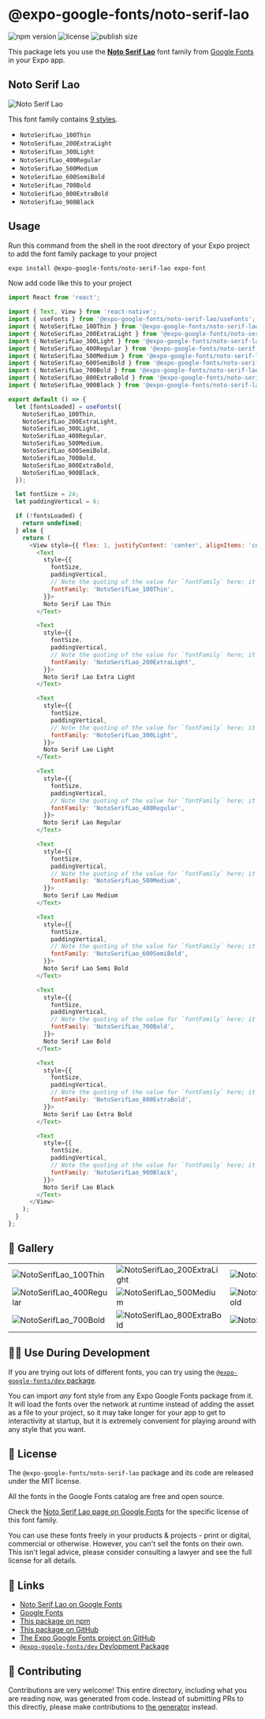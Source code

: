 # @expo-google-fonts/noto-serif-lao

![npm version](https://flat.badgen.net/npm/v/@expo-google-fonts/noto-serif-lao)
![license](https://flat.badgen.net/github/license/expo/google-fonts)
![publish size](https://flat.badgen.net/packagephobia/install/@expo-google-fonts/noto-serif-lao)

This package lets you use the [**Noto Serif Lao**](https://fonts.google.com/specimen/Noto+Serif+Lao) font family from [Google Fonts](https://fonts.google.com/) in your Expo app.

## Noto Serif Lao

![Noto Serif Lao](./font-family.png)

This font family contains [9 styles](#-gallery).

- `NotoSerifLao_100Thin`
- `NotoSerifLao_200ExtraLight`
- `NotoSerifLao_300Light`
- `NotoSerifLao_400Regular`
- `NotoSerifLao_500Medium`
- `NotoSerifLao_600SemiBold`
- `NotoSerifLao_700Bold`
- `NotoSerifLao_800ExtraBold`
- `NotoSerifLao_900Black`

## Usage

Run this command from the shell in the root directory of your Expo project to add the font family package to your project
```sh
expo install @expo-google-fonts/noto-serif-lao expo-font
```

Now add code like this to your project
```js
import React from 'react';

import { Text, View } from 'react-native';
import { useFonts } from '@expo-google-fonts/noto-serif-lao/useFonts';
import { NotoSerifLao_100Thin } from '@expo-google-fonts/noto-serif-lao/100Thin';
import { NotoSerifLao_200ExtraLight } from '@expo-google-fonts/noto-serif-lao/200ExtraLight';
import { NotoSerifLao_300Light } from '@expo-google-fonts/noto-serif-lao/300Light';
import { NotoSerifLao_400Regular } from '@expo-google-fonts/noto-serif-lao/400Regular';
import { NotoSerifLao_500Medium } from '@expo-google-fonts/noto-serif-lao/500Medium';
import { NotoSerifLao_600SemiBold } from '@expo-google-fonts/noto-serif-lao/600SemiBold';
import { NotoSerifLao_700Bold } from '@expo-google-fonts/noto-serif-lao/700Bold';
import { NotoSerifLao_800ExtraBold } from '@expo-google-fonts/noto-serif-lao/800ExtraBold';
import { NotoSerifLao_900Black } from '@expo-google-fonts/noto-serif-lao/900Black';

export default () => {
  let [fontsLoaded] = useFonts({
    NotoSerifLao_100Thin,
    NotoSerifLao_200ExtraLight,
    NotoSerifLao_300Light,
    NotoSerifLao_400Regular,
    NotoSerifLao_500Medium,
    NotoSerifLao_600SemiBold,
    NotoSerifLao_700Bold,
    NotoSerifLao_800ExtraBold,
    NotoSerifLao_900Black,
  });

  let fontSize = 24;
  let paddingVertical = 6;

  if (!fontsLoaded) {
    return undefined;
  } else {
    return (
      <View style={{ flex: 1, justifyContent: 'center', alignItems: 'center' }}>
        <Text
          style={{
            fontSize,
            paddingVertical,
            // Note the quoting of the value for `fontFamily` here; it expects a string!
            fontFamily: 'NotoSerifLao_100Thin',
          }}>
          Noto Serif Lao Thin
        </Text>

        <Text
          style={{
            fontSize,
            paddingVertical,
            // Note the quoting of the value for `fontFamily` here; it expects a string!
            fontFamily: 'NotoSerifLao_200ExtraLight',
          }}>
          Noto Serif Lao Extra Light
        </Text>

        <Text
          style={{
            fontSize,
            paddingVertical,
            // Note the quoting of the value for `fontFamily` here; it expects a string!
            fontFamily: 'NotoSerifLao_300Light',
          }}>
          Noto Serif Lao Light
        </Text>

        <Text
          style={{
            fontSize,
            paddingVertical,
            // Note the quoting of the value for `fontFamily` here; it expects a string!
            fontFamily: 'NotoSerifLao_400Regular',
          }}>
          Noto Serif Lao Regular
        </Text>

        <Text
          style={{
            fontSize,
            paddingVertical,
            // Note the quoting of the value for `fontFamily` here; it expects a string!
            fontFamily: 'NotoSerifLao_500Medium',
          }}>
          Noto Serif Lao Medium
        </Text>

        <Text
          style={{
            fontSize,
            paddingVertical,
            // Note the quoting of the value for `fontFamily` here; it expects a string!
            fontFamily: 'NotoSerifLao_600SemiBold',
          }}>
          Noto Serif Lao Semi Bold
        </Text>

        <Text
          style={{
            fontSize,
            paddingVertical,
            // Note the quoting of the value for `fontFamily` here; it expects a string!
            fontFamily: 'NotoSerifLao_700Bold',
          }}>
          Noto Serif Lao Bold
        </Text>

        <Text
          style={{
            fontSize,
            paddingVertical,
            // Note the quoting of the value for `fontFamily` here; it expects a string!
            fontFamily: 'NotoSerifLao_800ExtraBold',
          }}>
          Noto Serif Lao Extra Bold
        </Text>

        <Text
          style={{
            fontSize,
            paddingVertical,
            // Note the quoting of the value for `fontFamily` here; it expects a string!
            fontFamily: 'NotoSerifLao_900Black',
          }}>
          Noto Serif Lao Black
        </Text>
      </View>
    );
  }
};

```

## 🔡 Gallery


||||
|-|-|-|
|![NotoSerifLao_100Thin](.//100Thin/NotoSerifLao_100Thin.ttf.png)|![NotoSerifLao_200ExtraLight](.//200ExtraLight/NotoSerifLao_200ExtraLight.ttf.png)|![NotoSerifLao_300Light](.//300Light/NotoSerifLao_300Light.ttf.png)||
|![NotoSerifLao_400Regular](.//400Regular/NotoSerifLao_400Regular.ttf.png)|![NotoSerifLao_500Medium](.//500Medium/NotoSerifLao_500Medium.ttf.png)|![NotoSerifLao_600SemiBold](.//600SemiBold/NotoSerifLao_600SemiBold.ttf.png)||
|![NotoSerifLao_700Bold](.//700Bold/NotoSerifLao_700Bold.ttf.png)|![NotoSerifLao_800ExtraBold](.//800ExtraBold/NotoSerifLao_800ExtraBold.ttf.png)|![NotoSerifLao_900Black](.//900Black/NotoSerifLao_900Black.ttf.png)||


## 👩‍💻 Use During Development

If you are trying out lots of different fonts, you can try using the [`@expo-google-fonts/dev` package](https://github.com/freeboub/google-fonts/tree/master/font-packages/dev#readme).

You can import *any* font style from any Expo Google Fonts package from it. It will load the fonts
over the network at runtime instead of adding the asset as a file to your project, so it may take longer
for your app to get to interactivity at startup, but it is extremely convenient
for playing around with any style that you want.

## 📖 License

The `@expo-google-fonts/noto-serif-lao` package and its code are released under the MIT license.

All the fonts in the Google Fonts catalog are free and open source.

Check the [Noto Serif Lao page on Google Fonts](https://fonts.google.com/specimen/Noto+Serif+Lao) for the specific license of this font family.

You can use these fonts freely in your products & projects - print or digital, commercial or otherwise. However, you can't sell the fonts on their own. This isn't legal advice, please consider consulting a lawyer and see the full license for all details.

## 🔗 Links

- [Noto Serif Lao on Google Fonts](https://fonts.google.com/specimen/Noto+Serif+Lao)
- [Google Fonts](https://fonts.google.com/)
- [This package on npm](https://www.npmjs.com/package/@expo-google-fonts/noto-serif-lao)
- [This package on GitHub](https://github.com/freeboub/google-fonts/tree/master/font-packages/noto-serif-lao)
- [The Expo Google Fonts project on GitHub](https://github.com/freeboub/google-fonts)
- [`@expo-google-fonts/dev` Devlopment Package](https://github.com/freeboub/google-fonts/tree/master/font-packages/dev)

## 🤝 Contributing

Contributions are very welcome! This entire directory, including what you are reading now, was generated from code. Instead of submitting PRs to this directly, please make contributions to [the generator](https://github.com/freeboub/google-fonts/tree/master/packages/generator) instead.

